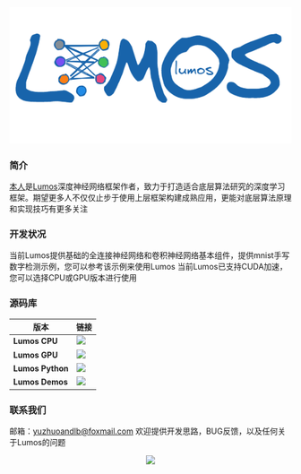 <div align="center">
  <img src="https://raw.githubusercontent.com/BTboay/BTboay/master/img/Lumos.png">
</div>

### 简介

[本人](https://github.com/BTboay)是[Lumos](https://github.com/LumosNet)深度神经网络框架作者，致力于打造适合底层算法研究的深度学习框架。期望更多人不仅仅止步于使用上层框架构建成熟应用，更能对底层算法原理和实现技巧有更多关注

### 开发状况

当前Lumos提供基础的全连接神经网络和卷积神经网络基本组件，提供mnist手写数字检测示例，您可以参考该示例来使用Lumos
当前Lumos已支持CUDA加速，您可以选择CPU或GPU版本进行使用

### 源码库

版本                    | 链接
----------------------------- | --------------------------------------------------------------------------------------------------------------------------------------------------------------------------------
**Lumos CPU**                 | [<img src="https://img.shields.io/badge/Lumos-CPU-brightgreen" />](https://github.com/LumosNet/Lumos)
**Lumos GPU**                 | [<img src="https://img.shields.io/badge/Lumos-GPU-brightgreen" />](https://github.com/LumosNet/Lumos-Gpu)
**Lumos Python**                 | [<img src="https://img.shields.io/badge/Lumos-Python-brightgreen" />](https://github.com/LumosNet/Lumos-Python)
**Lumos Demos**                 | [<img src="https://img.shields.io/badge/Lumos-Demos-brightgreen" />](https://github.com/LumosNet/Lumos-Demos)

### 联系我们
邮箱：yuzhuoandlb@foxmail.com
欢迎提供开发思路，BUG反馈，以及任何关于Lumos的问题

<div align="center">
  <img  src="https://github-readme-stats.vercel.app/api?username=BTboay&show_icons=true&theme=buefy&hide=contribs,prs" />
</div>

<br />
